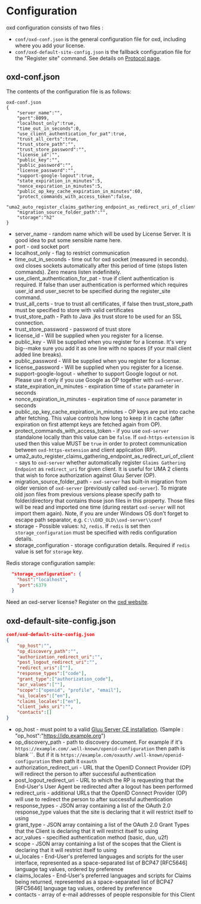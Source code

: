 # Configuration

oxd configuration consists of two files :

* `conf/oxd-conf.json` is the general configuration file for oxd, including where you add your license.
* `conf/oxd-default-site-config.json` is the fallback configuration file for the "Register site" command. See details on 
[Protocol page](../protocol/).

## oxd-conf.json

The contents of the configuration file is as follows:

```
oxd-conf.json
{
    "server_name":"",
    "port":8099,
    "localhost_only":true,
    "time_out_in_seconds":0,
    "use_client_authentication_for_pat":true,
    "trust_all_certs":true,
    "trust_store_path":"",
    "trust_store_password":"",
    "license_id":"",
    "public_key":"",
    "public_password":"",
    "license_password":"",
    "support-google-logout":true,
    "state_expiration_in_minutes":5,
    "nonce_expiration_in_minutes":5,
    "public_op_key_cache_expiration_in_minutes":60,
    "protect_commands_with_access_token":false,
    "uma2_auto_register_claims_gathering_endpoint_as_redirect_uri_of_client":true,
    "migration_source_folder_path":"",
    "storage":"h2"
}
```

* server_name - random name which will be used by License Server. It is good idea to put some sensible name here.
* port - oxd socket port
* localhost_only - flag to restrict communication
* time_out_in_seconds - time out for oxd socket (measured in seconds). oxd closes sockets automatically after this period of time (stops listen commands). Zero means listen indefinitely.
* use_client_authentication_for_pat - true if client authentication is required. If false than user authentication is performed which requires user_id and user_secret to be specified during the register_site command.
* trust_all_certs - true to trust all certificates, if false then trust_store_path must be specified to store with valid certificates
* trust_store_path - Path to Java .jks trust store to be used for an SSL connection.
* trust_store_password - password of trust store
* license_id - Will be supplied when you register for a license. 
* public_key - Will be supplied when you register for a license. It's very big--make sure you add it as one line with no spaces (if your mail client added line breaks).
* public_password - Will be supplied when you register for a license.
* license_password - Will be supplied when you register for a license.
* support-google-logout - whether to support Google logout or not. Please use it only if you use Google as OP together with `oxd-server`.
* state_expiration_in_minutes - expiration time of `state` parameter in seconds
* nonce_expiration_in_minutes - expiration time of `nonce` parameter in seconds
* public_op_key_cache_expiration_in_minutes - OP keys are put into cache after fetching. This value controls how long to keep it in cache (after expiration on first attempt keys are fetched again from OP).
* protect_commands_with_access_token - if you use `oxd-server` standalone locally than this value can be `false`. If `oxd-https-extension` is used then this value MUST be `true` in order to protect communication between `oxd-https-extension` and client application (RP).
* uma2_auto_register_claims_gathering_endpoint_as_redirect_uri_of_client - says to `oxd-server` whether automatically register `Glaims Gathering Endpoint` as `redirect_uri` for given client. It is useful for UMA 2 clients that wish to force authorization against Gluu Server (OP).
* migration_source_folder_path - `oxd-server` has built-in migration from older version of `oxd-server` (previously called `oxd-server`). To migrate old json files from previous versions please specify path to folder/directory that contains those json files in this property. Those files will be read and imported one time (during restart `oxd-server` will not import them again). Note, if you are under Windows OS don't forget to escape path separator, e.g. `C:\\OXD_OLD\\oxd-server\\conf`
* storage - Possible values: `h2`, `redis`. If `redis` is set then `storage_configuration` must be specified with redis configuration details. 
* storage_configuration - storage configuration details. Required if `redis` value is set for `storage` key.

Redis storage configuration sample:
```json
  "storage_configuration": {
    "host":"localhost",
    "port":6379
  }
```

Need an oxd-server license? Register on the [oxd website](https://oxd.gluu.org). 

## oxd-default-site-config.json

```json
conf/oxd-default-site-config.json
{
    "op_host":"",
    "op_discovery_path":"",
    "authorization_redirect_uri":"",
    "post_logout_redirect_uri":"",
    "redirect_uris":[""],
    "response_types":["code"],
    "grant_type":["authorization_code"],
    "acr_values":[""],
    "scope":["openid", "profile", "email"],
    "ui_locales":["en"],
    "claims_locales":["en"],
    "client_jwks_uri":"",
    "contacts":[]
}
```

* op_host - must point to a valid 
[Gluu Server CE installation](https://gluu.org/docs/ce/3.0.1/installation-guide/install/). (Sample : "op_host":"https://idp.example.org")
* op_discovery_path - path to discovery document. For example if it's `https://example.com/.well-known/openid-configuration` then path is blank ``. But if it is `https://example.com/oxauth/.well-known/openid-configuration` then path it `oxauth`
* authorization_redirect_uri - URL that the OpenID Connect Provider (OP) will redirect the person to after  successful authentication
* post_logout_redirect_uri - URL to which the RP is requesting that the End-User's User Agent be redirected after a logout has been performed
* redirect_uris - additional URLs that the OpenID Connect Provider (OP) will use to redirect the person to after  successful authentication
* response_types - JSON array containing a list of the OAuth 2.0 response_type values that the site is declaring that it will restrict itself to using
* grant_type - JSON array containing a list of the OAuth 2.0 Grant Types that the Client is declaring that it will restrict itself to using
* acr_values - specified authentication method (basic, duo, u2f)
* scope - JSON array containing a list of the scopes that the Client is declaring that it will restrict itself to using
* ui_locales - End-User's preferred languages and scripts for the user interface, represented as a space-separated list of BCP47 [RFC5646] language tag values, ordered by preference
* claims_locales - End-User's preferred languages and scripts for Claims being returned, represented as a space-separated list of BCP47 [RFC5646] language tag values, ordered by preference
* contacts - array of e-mail addresses of people responsible for this Client
